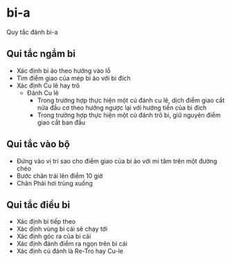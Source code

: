 # bi-a
Quy tắc đánh bi-a

## Qui tắc ngắm bi
- Xác định bi ảo theo hướng vào lỗ
- Tìm điểm giao của mép bi ảo với bi đích
- Xác định Cu lê hay trô
  - Đánh Cu lê
    - Trong trường hợp thực hiện một cú đánh cu lê, dịch điểm giao cắt nửa đầu cơ theo hướng ngược lại với hướng tiến của bi đích
    - Trong trường hợp thực hiện một cú đánh trô bi, giữ nguyên điểm giao cắt ban đầu
## Qui tắc vào bộ
- Đứng vào vị trí sao cho điểm giao của bi ảo với mi tâm trên một đường chéo
- Bước chân trái lên điểm 10 giờ
- Chân Phải hơi trùng xuống
## Qui tắc điều bi
- Xác định bi tiếp theo
- Xác định vùng bi cái sẽ chạy tới
- Xác định góc ra của bi cái
- Xác định đánh điểm ra ngọn trên bi cái
- Xác định cú đánh là Re-Tro hay Cu-le
